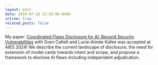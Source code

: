 ```yaml
---
layout: post
date: 2024-07-18 15:59:00-0400
inline: true
related_posts: false
---
```


My paper: [Coordinated Flaws Disclosure for AI: Beyond Security Vulnerabilities](https://arxiv.org/abs/2402.07039) with Sven Cattell and Lucie-Aimée Kafee was accepted at AIES 2024! We describe the current landscape of disclosure, the need for extension of model cards towards intent and scope, and propose a framework to disclose AI flaws including independent adjudication.